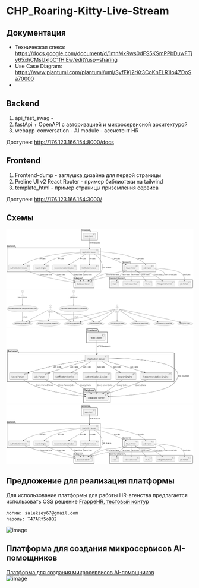 # CHP_Roaring-Kitty-Live-Stream

## Документация
- Техническая спека: https://docs.google.com/document/d/1mnMkRws0dFS5KSmPPbDuwFTjy65xhCMsUxIpC1fHlEw/edit?usp=sharing
- Use Case Diagram: https://www.plantuml.com/plantuml/uml/SyfFKj2rKt3CoKnELR1Io4ZDoSa70000
- 


## Backend
1. api_fast_swag - 
2. fastApi + OpenAPI с авторизацией и микросервисной архитектурой
3. webapp-conversation - AI module - ассистент HR

Доступен: http://176.123.166.154:8000/docs

## Frontend
1. Frontend-dump - заглушка дизайна для первой страницы
2. Preline UI v2 React Router - пример библиотеки на tailwind
3. template_html - пример страницы приземления сервиса

Доступен: http://176.123.166.154:3000/

## Схемы

![2024-06-16 21.42.42.jpg](2024-06-16%2021.42.42.jpg)
![image_2024-06-16_21-28-20.png](image_2024-06-16_21-28-20.png)
![image_2024-06-16_21-32-36.png](image_2024-06-16_21-32-36.png)
![image_2024-06-16_21-40-31.png](image_2024-06-16_21-40-31.png)

## Предложение для реализация платформы

Для использование платформы для работы HR-агенства предлагается использовать OSS решение
<a href='https://lct2421.frappehr.com/app/hr'>FrappeHR, тестовый контур</a>
```
логин: saleksey67@gmail.com
пароль: T47ARf5oBQ2
```
![image](https://camo.githubusercontent.com/60700bd5ee05ebcc1ce25f2da927659271eb20d5258eec2c12ec1dedd6194ca1/68747470733a2f2f6c6374323432312e66726170706568722e636f6d2f6173736574732f6672617070652f696d616765732f776f726b666c6f772d6275696c6465722e676966)

## Платформа для создания микросервисов AI-помощников
<a href='https://dify.ai/'>Платформа для создания микросервисов AI-помощников</a><br/>
![image](https://github.com/almazrobots/CHP_Roaring-Kitty-Live-Stream/assets/16959353/b79943c0-e0d0-438e-9163-6874491fcd90)


